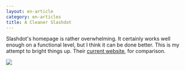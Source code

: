 ```yaml
---
layout: en-article
category: en-articles
title: A Cleaner Slashdot
---
```


Slashdot's homepage is rather overwhelming. It certainly works well enough on a functional level, but I think it can be done better. This is my attempt to bright things up. Their [current website](http://slashdot.org), for comparison.

<a href="http://nylira.com/p/slashdot"><img src="http://nylira.com/tumblr/posts/slashdot.jpg"></a>
